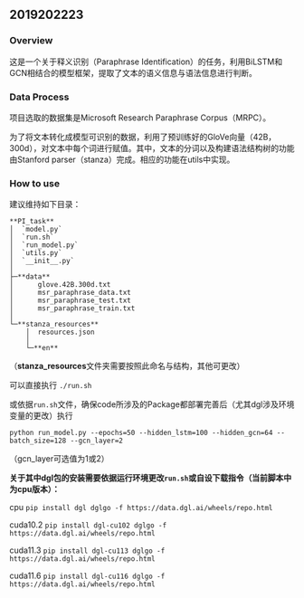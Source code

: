 ## 2019202223

### Overview

这是一个关于释义识别（Paraphrase Identification）的任务，利用BiLSTM和GCN相结合的模型框架，提取了文本的语义信息与语法信息进行判断。

### Data Process

项目选取的数据集是Microsoft Research Paraphrase Corpus（MRPC）。

为了将文本转化成模型可识别的数据，利用了预训练好的GloVe向量（42B，300d），对文本中每个词进行赋值。其中，文本的分词以及构建语法结构树的功能由Stanford parser（stanza）完成。相应的功能在utils中实现。

### How to use

建议维持如下目录：

```
**PI_task**
│  `model.py`
│  `run.sh`
│  `run_model.py`
│  `utils.py`
│  `__init__.py`
│
├─**data**
│      glove.42B.300d.txt
│      msr_paraphrase_data.txt
│      msr_paraphrase_test.txt
│      msr_paraphrase_train.txt
│
└─**stanza_resources**
    │  resources.json
    │
    └─**en**
```

（**stanza_resources**文件夹需要按照此命名与结构，其他可更改）



可以直接执行 `./run.sh`         

或依据`run.sh`文件，确保code所涉及的Package都部署完善后（尤其dgl涉及环境变量的更改）执行

`python run_model.py --epochs=50 --hidden_lstm=100 --hidden_gcn=64 --batch_size=128 --gcn_layer=2`

（gcn_layer可选值为1或2）



**关于其中dgl包的安装需要依据运行环境更改`run.sh`或自设下载指令（当前脚本中为cpu版本）：**

cpu
`pip install dgl dglgo -f https://data.dgl.ai/wheels/repo.html`

cuda10.2
`pip install dgl-cu102 dglgo -f https://data.dgl.ai/wheels/repo.html`

cuda11.3
`pip install dgl-cu113 dglgo -f https://data.dgl.ai/wheels/repo.html`

cuda11.6
`pip install dgl-cu116 dglgo -f https://data.dgl.ai/wheels/repo.html`
